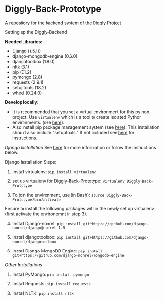 # Diggly-Back-Prototype
A repository for the backend system of the Diggly Project

Setting up the Diggly-Backend

**Needed Libraries:**
  - Django (1.5.11)
  - django-mongodb-engine (0.6.0)
  - djangotoolbox (1.8.0)
  - nltk (3.1)
  - pip (7.1.2)
  - pymongo (2.8)
  - requests (2.9.1)
  - setuptools (18.2)
  - wheel (0.24.0)
  
**Develop locally:**
  - It is recommended that you set a virtual environment for this python project. Use `virtualenv` which is a tool to create isolated Python environments. (see [here](https://pypi.python.org/pypi/virtualenv)).
  - Also install pip package management system (see [here](https://pip.pypa.io/en/stable/installing/)). This installation should also include "setuptools." If not included see [here](https://pip.pypa.io/en/stable/installing/#pip-included-with-python) for instructions. 

*Django Installation*
See [here](http://django-mongodb-engine.readthedocs.org/en/latest/topics/setup.html#installation) for more information or follow the instructions below.

Django Installation Steps:
  1. Install virtualenv:
      `pip install virtualenv`
  
  2. set up virtualenv for Diggly-Back-Prototype:
      `virtualenv Diggly-Back-Prototype`
      
  3. To join the environment, use (in Bash):
      `source Diggly-Back-Prototype/bin/activate`
      
  Ensure to install the following packages within the newly set up virtualenv (first activate the environemnt in step 3).
  
  4. Install Django-nonrel:
      `pip install git+https://github.com/django-nonrel/django@nonrel-1.5`
      
  5. Install djangotoolbox:
      `pip install git+https://github.com/django-nonrel/djangotoolbox`
  
  6. Install Django MongoDB Engine:
      `pip install git+https://github.com/django-nonrel/mongodb-engine`
      
      
*Other Installations*
  1. Install PyMongo:
      `pip install pymongo`
      
  2. Install Requests:
      `pip install requests`
      
  3. Install NLTK:
      `pip install nltk`    

  
